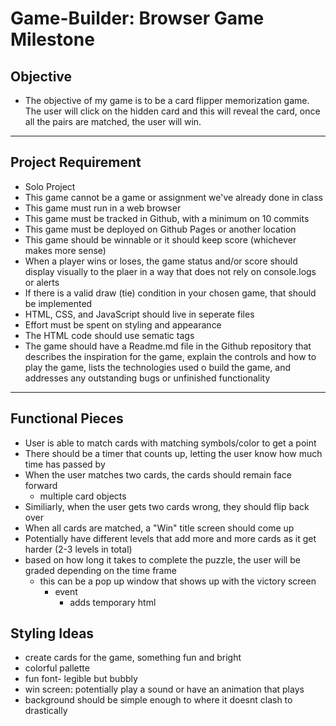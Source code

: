 # Game-Builder: Browser Game Milestone
## Objective
- The objective of my game is to be a card flipper memorization game. The user will click on the hidden card and this will reveal the card, once all the pairs are matched, the user will win. 

---

## Project Requirement
- Solo Project
- This game cannot be a game or assignment we've already done in class
- This game must run in a web browser
- This game must be tracked in Github, with a minimum on 10 commits
- This game must be deployed on Github Pages or another location
- This game should be winnable or it should keep score (whichever makes more sense)
- When a player wins or loses, the game status and/or score should display visually to the plaer in a way that does not rely on console.logs or alerts
- If there is a valid draw (tie) condition in your chosen game, that should be implemented
- HTML, CSS, and JavaScript should live in seperate files
- Effort must be spent on styling and appearance
- The HTML code should use sematic tags
- The game should have a Readme.md file in the Github repository that describes the inspiration for the game, explain the controls and how to play the game, lists the technologies used o build the game, and addresses any outstanding bugs or unfinished functionality
---

## Functional Pieces
- User is able to match cards with matching symbols/color to get a point
- There should be a timer that counts up, letting the user know how much time has passed by
- When the user matches two cards, the cards should remain face forward
    - multiple card objects
- Similiarly, when the user gets two cards wrong, they should flip back over
- When all cards are matched, a "Win" title screen should come up
- Potentially have different levels that add more and more cards as it get harder (2-3 levels in total)
- based on how long it takes to complete the puzzle, the user will be graded depending on the time frame
    - this can be a pop up window that shows up with the victory screen
        - event
            - adds temporary html

## Styling Ideas 
- create cards for the game, something fun and bright
- colorful pallette 
- fun font- legible but bubbly
- win screen: potentially play a sound or have an animation that plays
- background should be simple enough to where it doesnt clash to drastically 